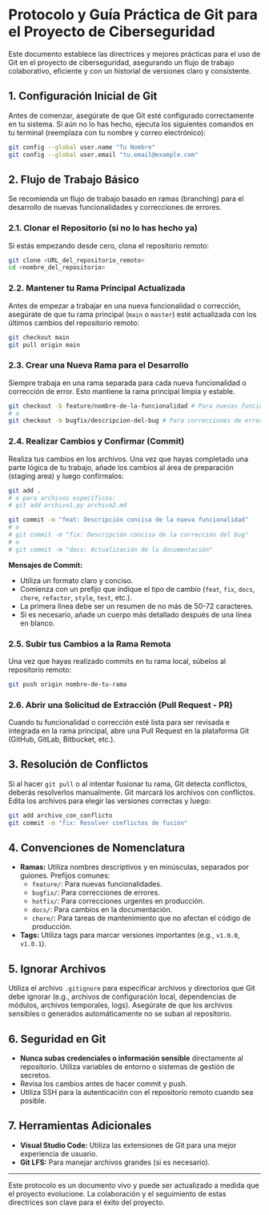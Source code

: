 # Protocolo y Guía Práctica de Git para el Proyecto de Ciberseguridad

Este documento establece las directrices y mejores prácticas para el uso de Git en el proyecto de ciberseguridad, asegurando un flujo de trabajo colaborativo, eficiente y con un historial de versiones claro y consistente.

## 1. Configuración Inicial de Git

Antes de comenzar, asegúrate de que Git esté configurado correctamente en tu sistema. Si aún no lo has hecho, ejecuta los siguientes comandos en tu terminal (reemplaza con tu nombre y correo electrónico):

```bash
git config --global user.name "Tu Nombre"
git config --global user.email "tu.email@example.com"
```

## 2. Flujo de Trabajo Básico

Se recomienda un flujo de trabajo basado en ramas (branching) para el desarrollo de nuevas funcionalidades y correcciones de errores.

### 2.1. Clonar el Repositorio (si no lo has hecho ya)

Si estás empezando desde cero, clona el repositorio remoto:

```bash
git clone <URL_del_repositorio_remoto>
cd <nombre_del_repositorio>
```

### 2.2. Mantener tu Rama Principal Actualizada

Antes de empezar a trabajar en una nueva funcionalidad o corrección, asegúrate de que tu rama principal (`main` o `master`) esté actualizada con los últimos cambios del repositorio remoto:

```bash
git checkout main
git pull origin main
```

### 2.3. Crear una Nueva Rama para el Desarrollo

Siempre trabaja en una rama separada para cada nueva funcionalidad o corrección de error. Esto mantiene la rama principal limpia y estable.

```bash
git checkout -b feature/nombre-de-la-funcionalidad # Para nuevas funcionalidades
# o
git checkout -b bugfix/descripcion-del-bug # Para correcciones de errores
```

### 2.4. Realizar Cambios y Confirmar (Commit)

Realiza tus cambios en los archivos. Una vez que hayas completado una parte lógica de tu trabajo, añade los cambios al área de preparación (staging area) y luego confírmalos:

```bash
git add .
# o para archivos específicos:
# git add archivo1.py archivo2.md

git commit -m "feat: Descripción concisa de la nueva funcionalidad"
# o
# git commit -m "fix: Descripción concisa de la corrección del bug"
# o
# git commit -m "docs: Actualización de la documentación"
```

**Mensajes de Commit:**
*   Utiliza un formato claro y conciso.
*   Comienza con un prefijo que indique el tipo de cambio (`feat`, `fix`, `docs`, `chore`, `refactor`, `style`, `test`, etc.).
*   La primera línea debe ser un resumen de no más de 50-72 caracteres.
*   Si es necesario, añade un cuerpo más detallado después de una línea en blanco.

### 2.5. Subir tus Cambios a la Rama Remota

Una vez que hayas realizado commits en tu rama local, súbelos al repositorio remoto:

```bash
git push origin nombre-de-tu-rama
```

### 2.6. Abrir una Solicitud de Extracción (Pull Request - PR)

Cuando tu funcionalidad o corrección esté lista para ser revisada e integrada en la rama principal, abre una Pull Request en la plataforma Git (GitHub, GitLab, Bitbucket, etc.).

## 3. Resolución de Conflictos

Si al hacer `git pull` o al intentar fusionar tu rama, Git detecta conflictos, deberás resolverlos manualmente. Git marcará los archivos con conflictos. Edita los archivos para elegir las versiones correctas y luego:

```bash
git add archivo_con_conflicto
git commit -m "fix: Resolver conflictos de fusión"
```

## 4. Convenciones de Nomenclatura

*   **Ramas:** Utiliza nombres descriptivos y en minúsculas, separados por guiones. Prefijos comunes:
    *   `feature/`: Para nuevas funcionalidades.
    *   `bugfix/`: Para correcciones de errores.
    *   `hotfix/`: Para correcciones urgentes en producción.
    *   `docs/`: Para cambios en la documentación.
    *   `chore/`: Para tareas de mantenimiento que no afectan el código de producción.
*   **Tags:** Utiliza tags para marcar versiones importantes (e.g., `v1.0.0`, `v1.0.1`).

## 5. Ignorar Archivos

Utiliza el archivo `.gitignore` para especificar archivos y directorios que Git debe ignorar (e.g., archivos de configuración local, dependencias de módulos, archivos temporales, logs). Asegúrate de que los archivos sensibles o generados automáticamente no se suban al repositorio.

## 6. Seguridad en Git

*   **Nunca subas credenciales o información sensible** directamente al repositorio. Utiliza variables de entorno o sistemas de gestión de secretos.
*   Revisa los cambios antes de hacer commit y push.
*   Utiliza SSH para la autenticación con el repositorio remoto cuando sea posible.

## 7. Herramientas Adicionales

*   **Visual Studio Code:** Utiliza las extensiones de Git para una mejor experiencia de usuario.
*   **Git LFS:** Para manejar archivos grandes (si es necesario).

---

Este protocolo es un documento vivo y puede ser actualizado a medida que el proyecto evolucione. La colaboración y el seguimiento de estas directrices son clave para el éxito del proyecto.